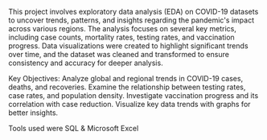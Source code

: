 This project involves exploratory data analysis (EDA) on COVID-19 datasets to uncover trends, patterns, and insights regarding the pandemic's impact across various regions. The analysis focuses on several key metrics, including case counts, mortality rates, testing rates, and vaccination progress. Data visualizations were created to highlight significant trends over time, and the dataset was cleaned and transformed to ensure consistency and accuracy for deeper analysis.

Key Objectives:
Analyze global and regional trends in COVID-19 cases, deaths, and recoveries.
Examine the relationship between testing rates, case rates, and population density.
Investigate vaccination progress and its correlation with case reduction.
Visualize key data trends with graphs for better insights.

Tools used were SQL & Microsoft Excel
